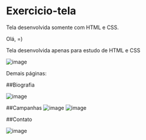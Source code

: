# Exercicio-tela
Tela desenvolvida somente com HTML e CSS. 


Olá, =)

Tela desenvolvida apenas para estudo de HTML e CSS

![image](https://user-images.githubusercontent.com/113397367/203902182-040ea988-1700-4319-b548-21814dbe22e8.png)

Demais páginas:

##Biografia

![image](https://user-images.githubusercontent.com/113397367/203902262-4d4c2e0b-05cc-4877-af98-b5306448fe42.png)

##Campanhas
![image](https://user-images.githubusercontent.com/113397367/203902367-d301a704-9672-4885-8e5c-b94fec16c838.png)
![image](https://user-images.githubusercontent.com/113397367/203902403-845581f6-71e5-498c-be6f-c98839d4ffed.png)

##Contato

![image](https://user-images.githubusercontent.com/113397367/203902443-174bd765-7419-4d23-9631-a8bb1bc12ac2.png)



